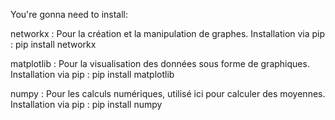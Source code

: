 You're gonna need to install:

networkx : Pour la création et la manipulation de graphes.
Installation via pip : pip install networkx

matplotlib : Pour la visualisation des données sous forme de graphiques.
Installation via pip : pip install matplotlib

numpy : Pour les calculs numériques, utilisé ici pour calculer des moyennes.
Installation via pip : pip install numpy
